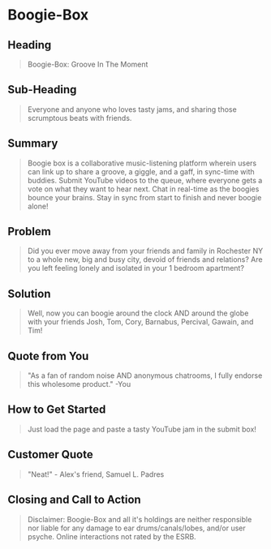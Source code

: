 # Boogie-Box #

## Heading ##
  > Boogie-Box: Groove In The Moment

## Sub-Heading ##
  > Everyone and anyone who loves tasty jams, and sharing those scrumptous beats with friends.

## Summary ##
  > Boogie box is a collaborative music-listening platform wherein users can link up to share a groove, a giggle, and a gaff, in sync-time with buddies. Submit YouTube videos to the queue, where everyone gets a vote on what they want to hear next. Chat in real-time as the boogies bounce your brains. Stay in sync from start to finish and never boogie alone!

## Problem ##
  > Did you ever move away from your friends and family in Rochester NY to a whole new, big and busy city, devoid of friends and relations? Are you left feeling lonely and isolated in your 1 bedroom apartment?

## Solution ##
  > Well, now you can boogie around the clock AND around the globe with your friends Josh, Tom, Cory, Barnabus, Percival, Gawain, and Tim!

## Quote from You ##
  > "As a fan of random noise AND anonymous chatrooms, I fully endorse this wholesome product." -You

## How to Get Started ##
  > Just load the page and paste a tasty YouTube jam in the submit box!

## Customer Quote ##
  > "Neat!" - Alex's friend, Samuel L. Padres

## Closing and Call to Action ##
  > Disclaimer: Boogie-Box and all it's holdings are neither responsible nor liable for any damage to ear drums/canals/lobes, and/or user psyche. Online interactions not rated by the ESRB.
